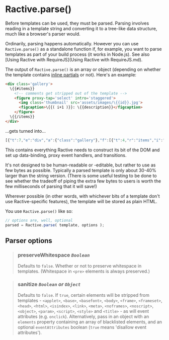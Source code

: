 # Ractive.parse()

Before templates can be used, they must be parsed. Parsing involves reading in a template string and converting it to a tree-like data structure, much like a browser's parser would.

Ordinarily, parsing happens automatically. However you can use `Ractive.parse()` as a standalone function if, for example, you want to parse templates as part of your build process (it works in Node.js). See also [Using Ractive with RequireJS](Using Ractive with RequireJS.md).

The output of `Ractive.parse()` is an array or object (depending on whether the template contains [inline partials](partials#inline-partials) or not). Here's an example:

```html
<div class='gallery'>
  \{{#items}}
    <!-- comments get stripped out of the template -->
    <figure proxy-tap='select' intro='staggered'>
      <img class='thumbnail' src='assets/images/\{{id}}.jpg'>
      <figcaption>\{{( i+1 )}}: \{{description}}</figcaption>
    </figure>
  \{{/items}}
</div>
```

...gets turned into...

```js
[{"t":7,"e":"div","a":{"class":"gallery"},"f":[{"t":4,"r":"items","i":"i","f":[" ",{"t":7,"e":"figure","a":{"intro":"staggered"},"f":[{"t":7,"e":"img","a":{"class":"thumbnail","src":["assets/images/",{"t":2,"r":"id","p":4},".jpg"]}}," ",{"t":7,"e":"figcaption","f":[{"t":2,"x":{"r":["i"],"s":"❖0+1"},"p":4},": ",{"t":2,"r":"description","p":4}]}],"v":{"tap":"select"}}," "],"p":1}]}]
```

This contains everything Ractive needs to construct its bit of the DOM and set up data-binding, proxy event handlers, and transitions.

It's not designed to be human-readable or -editable, but rather to use as few bytes as possible. Typically a parsed template is only about 30-40% larger than the string version. (There is some useful testing to be done to see whether the tradeoff of piping the extra few bytes to users is worth the few milliseconds of parsing that it will save!)

Wherever possible (in other words, with whichever bits of a template don't use Ractive-specific features), the template will be stored as plain HTML.

You use `Ractive.parse()` like so:

```js
// options are, well, optional
parsed = Ractive.parse( template, options );
```


## Parser options

> ### preserveWhitespace *`Boolean`*
> Defaults to `false`. Whether or not to preserve whitespace in templates. (Whitespace in `<pre>` elements is always preserved.)

> ### sanitize *`Boolean` or `Object`*
> Defaults to `false`. If `true`, certain elements will be stripped from templates - `<applet>`, `<base>`, `<basefont>`, `<body>`, `<frame>`, `<frameset>`, `<head>`, `<html>`, `<isindex>`, `<link>`, `<meta>`, `<noframes>`, `<noscript>`, `<object>`, `<param>`, `<script>`, `<style>` and `<title>` - as will event attributes (e.g. `onclick`). Alternatively, pass in an object with an `elements` property containing an array of blacklisted elements, and an optional `eventAttributes` boolean (`true` means 'disallow event attributes').


